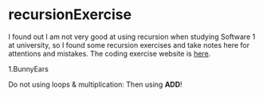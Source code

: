 # recursionExercise
I found out I am not very good at using recursion when studying Software 1 at university, so I found some recursion exercises and take notes here for attentions and mistakes.
The coding exercise website is [here](https://codingbat.com/java).

1.BunnyEars

Do not using loops & multiplication: Then using **ADD**!
